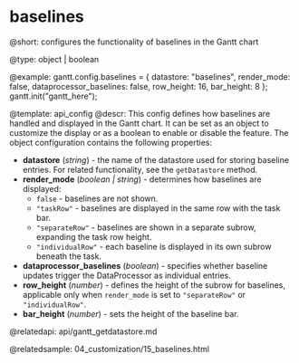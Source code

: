 baselines
=============

@short: configures the functionality of baselines in the Gantt chart

@type: object | boolean


@example:
gantt.config.baselines = {
  datastore: "baselines",
  render_mode: false,
  dataprocessor_baselines: false,
  row_height: 16,
  bar_height: 8
};
gantt.init("gantt_here");

@template: api_config
@descr:
This config defines how baselines are handled and displayed in the Gantt chart. It can be set as an object to customize the display or as a boolean to enable or disable the feature. The object configuration contains the following properties:

- **datastore** (*string*) - the name of the datastore used for storing baseline entries. For related functionality, see the `getDatastore` method.
- **render_mode** (*boolean | string*) - determines how baselines are displayed:
  - `false` - baselines are not shown.
  - `"taskRow"` - baselines are displayed in the same row with the task bar.
  - `"separateRow"` - baselines are shown in a separate subrow, expanding the task row height.
  - `"individualRow"` - each baseline is displayed in its own subrow beneath the task.
- **dataprocessor_baselines** (*boolean*) - specifies whether baseline updates trigger the DataProcessor as individual entries.
- **row_height** (*number*) - defines the height of the subrow for baselines, applicable only when `render_mode` is set to `"separateRow"` or `"individualRow"`.
- **bar_height** (*number*) - sets the height of the baseline bar.

@relatedapi:
api/gantt_getdatastore.md

@relatedsample:
04_customization/15_baselines.html
